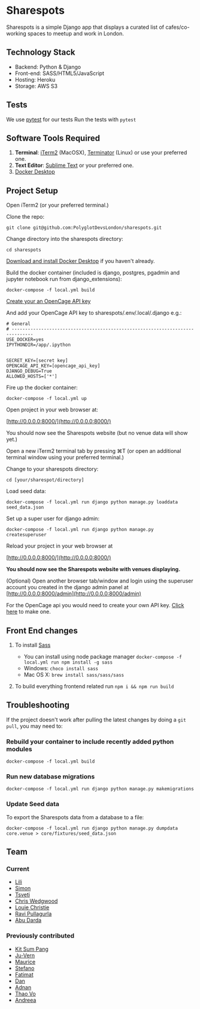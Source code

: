 # Sharespots

Sharespots is a simple Django app that displays a curated list of cafes/co-working spaces to meetup and work in London.

<!--
@TODO Add auto table of contents after this issue is fixed
https://github.com/isaacs/github/issues/215
e.g. [TOC] or {:toc max_level=3 }
-->

## Technology Stack

- Backend: Python & Django
- Front-end: SASS/HTML5/JavaScript
- Hosting: Heroku
- Storage: AWS S3

## Tests

We use [pytest](https://docs.pytest.org/en/stable/) for our tests
Run the tests with `pytest`

## Software Tools Required

1. **Terminal**: [iTerm2](https://www.iterm2.com/) (MacOSX), [Terminator](http://gnometerminator.blogspot.co.uk/p/introduction.html) (Linux) or use your preferred one.
2. **Text Editor**: [Sublime Text](http://www.sublimetext.com/) or your preferred one.
3. [Docker Desktop](https://www.docker.com/products/docker-desktop)

## Project Setup

Open iTerm2 (or your preferred terminal.)

Clone the repo:

```shell
git clone git@github.com:PolyglotDevsLondon/sharespots.git
```

Change directory into the sharespots directory:

```shell
cd sharespots
```

[Download and install Docker Desktop](https://www.docker.com/products/docker-desktop) if you haven't already.

Build the docker container (included is django, postgres, pgadmin and jupyter notebook run from django_extensions):

```shell
docker-compose -f local.yml build
```

[Create your an OpenCage API key](https://opencagedata.com/)

And add your OpenCage API key to sharespots/.env/.local/.django e.g.:

```
# General
# ------------------------------------------------------------------------------
USE_DOCKER=yes
IPYTHONDIR=/app/.ipython


SECRET_KEY=[secret key]
OPENCAGE_API_KEY=[opencage_api_key]
DJANGO_DEBUG=True
ALLOWED_HOSTS=['*']

```

Fire up the docker container:

```shell
docker-compose -f local.yml up
```

Open project in your web browser at:

[http://0.0.0.0:8000/](http://0.0.0.0:8000/)

You should now see the Sharespots website (but no venue data will show yet.)

Open a new iTerm2 terminal tab by pressing ⌘T (or open an additional terminal window using your preferred terminal.)

Change to your sharespots directory:

```shell
cd [your/sharespot/directory]
```

Load seed data:

```shell
docker-compose -f local.yml run django python manage.py loaddata seed_data.json
```

Set up a super user for django admin:

```shell
docker-compose -f local.yml run django python manage.py createsuperuser
```

Reload your project in your web browser at

[http://0.0.0.0:8000/](http://0.0.0.0:8000/)

**You should now see the Sharespots website with venues displaying.**

(Optional) Open another browser tab/window and login using the superuser account you created in the django admin panel at [http://0.0.0.0:8000/admin](http://0.0.0.0:8000/admin)

For the OpenCage api you would need to create your own API key.
[Click here](https://opencagedata.com/) to make one.

## Front End changes

1. To install [Sass](https://sass-lang.com/install)

   - You can install using node package manager `docker-compose -f local.yml run npm install -g sass`
   - Windows: `choco install sass`
   - Mac OS X: `brew install sass/sass/sass`

2. To build everything frontend related run `npm i && npm run build`

## Troubleshooting

If the project doesn't work after pulling the latest changes by doing a `git pull`, you may need to:

### Rebuild your container to include recently added python modules

```shell
docker-compose -f local.yml build
```

### Run new database migrations

```shell
docker-compose -f local.yml run django python manage.py makemigrations
```

### Update Seed data

To export the Sharespots data from a database to a file:

```
docker-compose -f local.yml run django python manage.py dumpdata core.venue > core/fixtures/seed_data.json
```

## Team

### Current

- [Lili](https://github.com/lili2311)
- [Simon](https://github.com/simonRedwards)
- [Tsveti](https://github.com/tsvetelinak0)
- [Chris Wedgwood](https://github.com/chriswedgwood)
- [Louie Christie](https://github.com/louiechristie)
- [Ravi Pullagurla](https://github.com/ravinderreddy-p)
- [Abu Darda](https://github.com/abuDarda97)

### Previously contributed

- [Kit Sum Pang](https://github.com/ktsmpng)
- [Ju-Vern](https://github.com/juvern)
- [Maurice](https://github.com/mbanerjeepalmer)
- [Stefano](https://github.com/CianciuStyles)
- [Fatimat](https://github.com/gbaja)
- [Dan](https://github.com/snowkuma)
- [Adnan](https://github.com/adnansalehin)
- [Thao Vo](https://github.com/littlethao)
- [Andreea](https://github.com/etiquetteX)
